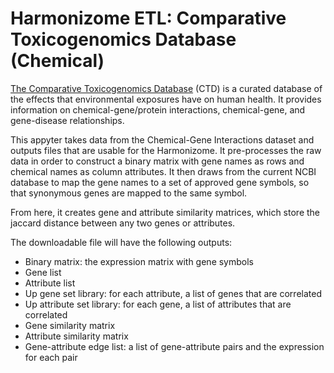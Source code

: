 # Harmonizome ETL: Comparative Toxicogenomics Database (Chemical)

[The Comparative Toxicogenomics Database](http://ctdbase.org/) (CTD) is a curated database of the effects that environmental exposures have on human health. It provides information on chemical-gene/protein interactions, chemical-gene, and gene-disease relationships.

This appyter takes data from the Chemical-Gene Interactions dataset and outputs files that are usable for the Harmonizome. It pre-processes the raw data  in order to construct a binary matrix with gene names as rows and chemical names as column attributes. It then draws from the current NCBI database to map the gene names to a set of approved gene symbols, so that synonymous genes are mapped to the same symbol. 

From here, it creates gene and attribute similarity matrices, which store the jaccard distance between any two genes or attributes. 

The downloadable file will have the following outputs:
* Binary matrix: the expression matrix with gene symbols
* Gene list
* Attribute list 
* Up gene set library: for each attribute, a list of genes that are correlated
* Up attribute set library: for each gene, a list of attributes that are correlated
* Gene similarity matrix
* Attribute similarity matrix
* Gene-attribute edge list: a list of gene-attribute pairs and the expression for each pair 
